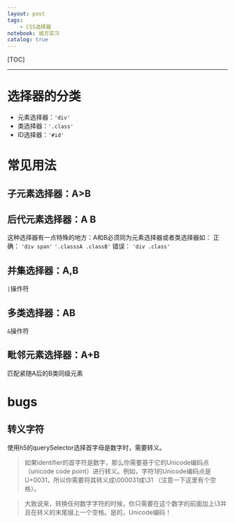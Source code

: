 ```yaml
---
layout: post
tags: 
    - CSS选择器
notebook: 城方实习
catalog: true
---
```


[TOC]

---

# 选择器的分类

- 元素选择器：`'div'`
- 类选择器：`'.class'`
- ID选择器：`'#id'`

# 常见用法

## 子元素选择器：**A>B**

## 后代元素选择器：**A B**

这种选择器有一点特殊的地方：A和B必须同为元素选择器或者类选择器如：
正确：
`'div span'`
`'.classsA .classB'`
错误：
`'div .class'`

## 并集选择器：**A,B**

`|`操作符

## 多类选择器：**AB**

`&`操作符

## 毗邻元素选择器：**A+B**

匹配紧随A后的B类同级元素

# bugs

## 转义字符

使用h5的querySelector选择首字母是数字时，需要转义。

> 如果identifier的首字符是数字，那么你需要基于它的Unicode编码点（unicode code point）进行转义。例如，字符1的Unicode编码点是U+0031，所以你需要将其转义成\000031或\31 （注意一下这里有个空格）。

> 大致说来，转换任何数字字符的时候，你只需要在这个数字的前面加上\3并且在转义的末尾缀上一个空格。是的，Unicode编码！